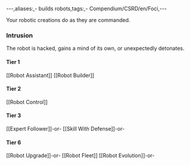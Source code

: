 ---,aliases:,- builds robots,tags:,- Compendium/CSRD/en/Foci,---

Your robotic creations do as they are commanded.
 ### Intrusion
The robot is hacked, gains a mind of its own, or unexpectedly detonates.

#### Tier 1
[[Robot Assistant]]
[[Robot Builder]]
#### Tier 2
[[Robot Control]]
#### Tier 3
[[Expert Follower]]-or-
[[Skill With Defense]]-or-
#### Tier 6
[[Robot Upgrade]]-or-
[[Robot Fleet]]
[[Robot Evolution]]-or-
